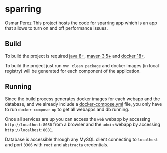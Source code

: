 # sparring

Osmar Perez
This project hosts the code for sparring app which is an app that allows to turn on and off performance issues.

## Build

To build the project is required [java 8+](https://www.java.com/es/download/), [maven 3.5+](https://maven.apache.org/index.html) and [docker 18+](https://www.docker.com/).



To build the project just run `mvn clean package` and docker images (in local registry) will be generated for each component of the application.

## Running

Since the build process generates docker images for each webapp and the database, and we already include a [docker-compose.yml](docker-compose.yml) file, you only have to run `docker-compose up` to get all webapps and db running.

Once all services are up you can access the `web` webapp by accessing `http://localhost:8080` from a browser and the `admin` webapp by accessing `http://localhost:8081`.

Database is accessible through any MySQL client connecting to `localhost` and port `3306` with `root` and `abstracta` credentials.

